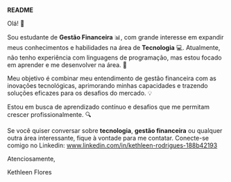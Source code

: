 **README**  

Olá! 👋

Sou estudante de **Gestão Financeira** 📊, com grande interesse em expandir meus conhecimentos e habilidades na área de **Tecnologia** 💻. Atualmente, não tenho experiência com linguagens de programação, mas estou focado em aprender e me desenvolver na área. 🚀

Meu objetivo é combinar meu entendimento de gestão financeira com as inovações tecnológicas, aprimorando minhas capacidades e trazendo soluções eficazes para os desafios do mercado. 💡

Estou em busca de aprendizado contínuo e desafios que me permitam crescer profissionalmente. 🔍

Se você quiser conversar sobre **tecnologia**, **gestão financeira** ou qualquer outra área interessante, fique à vontade para me contatar. 
Conecte-se comigo no Linkedin: www.linkedin.com/in/kethleen-rodrigues-188b42193

Atenciosamente, 

Kethleen Flores

